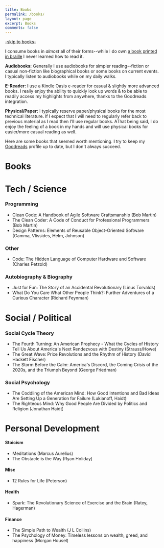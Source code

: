 ```yaml
---
title: Books
permalink: /books/
layout: page
excerpt: Books
comments: false
---
```

[-skip to books-](/books#books)

I consume books in _almost_ all of their forms--while I do own [a book printed in braille](/books/the-book-in-braille/) I 
never learned how to read it. 

**Audiobooks:** Generally I use audiobooks for simpler reading--fiction or casual non-fiction like
biographical books or some books on current events. I typically listen to audiobooks while on my daily walks.

**E-Reader:** I use a Kindle Oasis e-reader for casual & slightly more advanced books. I really enjoy the ability to 
quickly look up words & to be able to readily access my highlights from anywhere, thanks to the Goodreads integration.

**Physical/Paper:** I typically reserve paper/physical books for the most technical literature. If I expect that I will 
need to regularly refer back to previous material as I read then I'll use regular books. AThat being said, I do enjoy 
the feeling of a book in my hands and will use physical books for easier/more casual reading as well.


Here are some books that seemed worth mentioning. I try to keep my [Goodreads](https://www.goodreads.com/user/show/45921293-john-sosoka)
profile up to date, but I don't always succeed.

# Books

# Tech / Science

### Programming

* Clean Code: A Handbook of Agile Software Craftsmanship (Bob Martin)
* The Clean Coder: A Code of Conduct for Professional Programmers (Bob Martin)
* Design Patterns: Elements of Reusable Object-Oriented Software (Gamma, Vlissides, Helm, Johnson)

### Other

* Code: The Hidden Language of Computer Hardware and Software (Charles Petzold)


### Autobiography & Biography

* Just for Fun: The Story of an Accidental Revolutionary (Linus Torvalds)
* What Do You Care What Other People Think?: Further Adventures of a Curious Character (Richard Feynman)

# Social / Political

### Social Cycle Theory

* The Fourth Turning: An American Prophecy - What the Cycles of History Tell Us About America's Next Rendezvous with Destiny (Strauss/Howe)
* The Great Wave: Price Revolutions and the Rhythm of History (David Hackett Fischer)
* The Storm Before the Calm: America's Discord, the Coming Crisis of the 2020s, and the Triumph Beyond (George Friedman)

### Social Psychology

* The Coddling of the American Mind: How Good Intentions and Bad Ideas Are Setting Up a Generation for Failure (Lukianoff, Haidt)
* The Righteous Mind: Why Good People Are Divided by Politics and Religion (Jonathan Haidt)

# Personal Development

#### Stoicism

* Meditations (Marcus Aurelius)
* The Obstacle is the Way (Ryan Holiday)

#### Misc

* 12 Rules for Life (Peterson)

#### Health

* Spark: The Revolutionary Science of Exercise and the Brain (Ratey, Hagerman)

#### Finance

* The Simple Path to Wealth (J L Collins)
* The Psychology of Money: Timeless lessons on wealth, greed, and happiness (Morgan Housel) 

